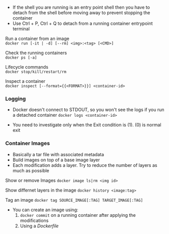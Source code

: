 - If the shell you are running is an entry point shell then you have to detach from the shell before moving away to prevent stopping the container
- Use Ctrl + P, Ctrl + Q to detach from a running container entrypoint terminal

Run a container from an image <br>
`docker run [-it | -d] [--rm] <img>:<tag> [<CMD>]`

Check the running containers<br>
`docker ps [-a]`

Lifecycle commands <br>
`docker stop/kill/restart/rm`

Inspect a container<br>
`docker inspect [--format={{<FORMAT>}}] <container-id>`

### Logging
- Docker doesn't connect to STDOUT, so you won't see the logs if you run a detached container
`docker logs <container-id>`

- You need to investigate only when the Exit condition is (1). (0) is normal exit

### Container Images
- Basically a tar file with associated metadata
- Build images on top of a base image layer
- Each modification adds a layer. Try to reduce the number of layers as much as possible

Show or remove Images
`docker image ls|rm <img id>`

Show differnet layers in the image
`docker history <image:tag>`

Tag an image
`docker tag SOURCE_IMAGE[:TAG] TARGET_IMAGE[:TAG]`

- You can create an image using:
  1) `docker commit` on a running container after applying the modifications
  2) Using a <i> Dockerfile </i>




